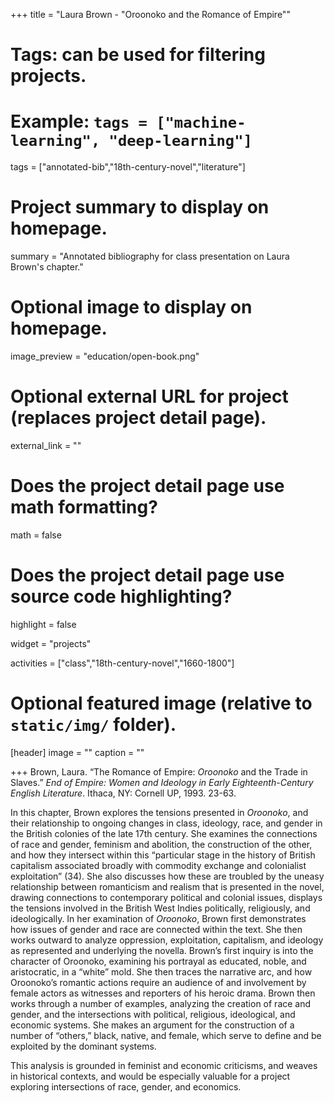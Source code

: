 +++
title = "Laura Brown - \"Oroonoko and the Romance of Empire\""
# Tags: can be used for filtering projects.
# Example: `tags = ["machine-learning", "deep-learning"]`
tags = ["annotated-bib","18th-century-novel","literature"]

# Project summary to display on homepage.
summary = "Annotated bibliography for class presentation on Laura Brown's chapter."

# Optional image to display on homepage.
image_preview = "education/open-book.png"

# Optional external URL for project (replaces project detail page).
external_link = ""

# Does the project detail page use math formatting?
math = false

# Does the project detail page use source code highlighting?
highlight = false

widget = "projects"

activities = ["class","18th-century-novel","1660-1800"]
# Optional featured image (relative to `static/img/` folder).
[header]
image = ""
caption = ""

+++
Brown, Laura. “The Romance of Empire: *Oroonoko* and the Trade in Slaves.” *End of Empire: Women and Ideology in Early Eighteenth-Century English Literature*. Ithaca, NY: Cornell UP, 1993. 23-63.

In this chapter, Brown explores the tensions presented in *Oroonoko*, and their relationship to ongoing changes in class, ideology, race, and gender in the British colonies of the late 17th century. She examines the connections of race and gender, feminism and abolition, the construction of the other, and how they intersect within this “particular stage in the history of British capitalism associated broadly with commodity exchange and colonialist exploitation” (34). She also discusses how these are troubled by the uneasy relationship between romanticism and realism that is presented in the novel, drawing connections to contemporary political and colonial issues, displays the tensions involved in the British West Indies politically, religiously, and ideologically. In her examination of *Oroonoko*, Brown first demonstrates how issues of gender and race are connected within the text. She then works outward to analyze oppression, exploitation, capitalism, and ideology as represented and underlying the novella. Brown’s first inquiry is into the character of Oroonoko, examining his portrayal as educated, noble, and aristocratic, in a “white” mold. She then traces the narrative arc, and how Oroonoko’s romantic actions require an audience of and involvement by female actors as witnesses and reporters of his heroic drama. Brown then works through a number of examples, analyzing the creation of race and gender, and the intersections with political, religious, ideological, and economic systems. She makes an argument for the construction of a number of “others,” black, native, and female, which serve to define and be exploited by the dominant systems.

This analysis is grounded in feminist and economic criticisms, and weaves in historical contexts, and would be especially valuable for a project exploring intersections of race, gender, and economics.
